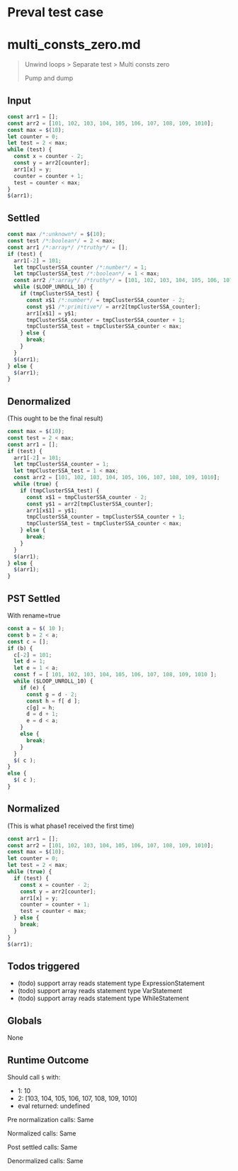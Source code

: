 # Preval test case

# multi_consts_zero.md

> Unwind loops > Separate test > Multi consts zero
>
> Pump and dump

## Input

`````js filename=intro
const arr1 = [];
const arr2 = [101, 102, 103, 104, 105, 106, 107, 108, 109, 1010];
const max = $(10);
let counter = 0;
let test = 2 < max;
while (test) {
  const x = counter - 2;
  const y = arr2[counter];
  arr1[x] = y;
  counter = counter + 1;
  test = counter < max;
}
$(arr1);
`````


## Settled


`````js filename=intro
const max /*:unknown*/ = $(10);
const test /*:boolean*/ = 2 < max;
const arr1 /*:array*/ /*truthy*/ = [];
if (test) {
  arr1[-2] = 101;
  let tmpClusterSSA_counter /*:number*/ = 1;
  let tmpClusterSSA_test /*:boolean*/ = 1 < max;
  const arr2 /*:array*/ /*truthy*/ = [101, 102, 103, 104, 105, 106, 107, 108, 109, 1010];
  while ($LOOP_UNROLL_10) {
    if (tmpClusterSSA_test) {
      const x$1 /*:number*/ = tmpClusterSSA_counter - 2;
      const y$1 /*:primitive*/ = arr2[tmpClusterSSA_counter];
      arr1[x$1] = y$1;
      tmpClusterSSA_counter = tmpClusterSSA_counter + 1;
      tmpClusterSSA_test = tmpClusterSSA_counter < max;
    } else {
      break;
    }
  }
  $(arr1);
} else {
  $(arr1);
}
`````


## Denormalized
(This ought to be the final result)

`````js filename=intro
const max = $(10);
const test = 2 < max;
const arr1 = [];
if (test) {
  arr1[-2] = 101;
  let tmpClusterSSA_counter = 1;
  let tmpClusterSSA_test = 1 < max;
  const arr2 = [101, 102, 103, 104, 105, 106, 107, 108, 109, 1010];
  while (true) {
    if (tmpClusterSSA_test) {
      const x$1 = tmpClusterSSA_counter - 2;
      const y$1 = arr2[tmpClusterSSA_counter];
      arr1[x$1] = y$1;
      tmpClusterSSA_counter = tmpClusterSSA_counter + 1;
      tmpClusterSSA_test = tmpClusterSSA_counter < max;
    } else {
      break;
    }
  }
  $(arr1);
} else {
  $(arr1);
}
`````


## PST Settled
With rename=true

`````js filename=intro
const a = $( 10 );
const b = 2 < a;
const c = [];
if (b) {
  c[-2] = 101;
  let d = 1;
  let e = 1 < a;
  const f = [ 101, 102, 103, 104, 105, 106, 107, 108, 109, 1010 ];
  while ($LOOP_UNROLL_10) {
    if (e) {
      const g = d - 2;
      const h = f[ d ];
      c[g] = h;
      d = d + 1;
      e = d < a;
    }
    else {
      break;
    }
  }
  $( c );
}
else {
  $( c );
}
`````


## Normalized
(This is what phase1 received the first time)

`````js filename=intro
const arr1 = [];
const arr2 = [101, 102, 103, 104, 105, 106, 107, 108, 109, 1010];
const max = $(10);
let counter = 0;
let test = 2 < max;
while (true) {
  if (test) {
    const x = counter - 2;
    const y = arr2[counter];
    arr1[x] = y;
    counter = counter + 1;
    test = counter < max;
  } else {
    break;
  }
}
$(arr1);
`````


## Todos triggered


- (todo) support array reads statement type ExpressionStatement
- (todo) support array reads statement type VarStatement
- (todo) support array reads statement type WhileStatement


## Globals


None


## Runtime Outcome


Should call `$` with:
 - 1: 10
 - 2: [103, 104, 105, 106, 107, 108, 109, 1010]
 - eval returned: undefined

Pre normalization calls: Same

Normalized calls: Same

Post settled calls: Same

Denormalized calls: Same
